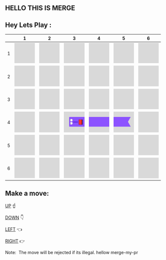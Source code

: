 ## HELLO THIS IS MERGE


## Hey Lets Play :

|   | 1 | 2 | 3 | 4 | 5 | 6 |
| - | - | - | - | - | - | - |
| 1 | ![](https://github.com/merge-my-pr/merge-my-pr/blob/7311931b11cdacc8bb992244a5bb4aedbd8520a3/files/GrayTile.png) | ![](https://github.com/merge-my-pr/merge-my-pr/blob/7311931b11cdacc8bb992244a5bb4aedbd8520a3/files/GrayTile.png)|![](https://github.com/merge-my-pr/merge-my-pr/blob/7311931b11cdacc8bb992244a5bb4aedbd8520a3/files/GrayTile.png)|![](https://github.com/merge-my-pr/merge-my-pr/blob/7311931b11cdacc8bb992244a5bb4aedbd8520a3/files/GrayTile.png)|![](https://github.com/merge-my-pr/merge-my-pr/blob/7311931b11cdacc8bb992244a5bb4aedbd8520a3/files/GrayTile.png)|![](https://github.com/merge-my-pr/merge-my-pr/blob/7311931b11cdacc8bb992244a5bb4aedbd8520a3/files/GrayTile.png)
| 2 | ![](https://github.com/merge-my-pr/merge-my-pr/blob/7311931b11cdacc8bb992244a5bb4aedbd8520a3/files/GrayTile.png) | ![](https://github.com/merge-my-pr/merge-my-pr/blob/7311931b11cdacc8bb992244a5bb4aedbd8520a3/files/GrayTile.png)|![](https://github.com/merge-my-pr/merge-my-pr/blob/7311931b11cdacc8bb992244a5bb4aedbd8520a3/files/GrayTile.png)|![](https://github.com/merge-my-pr/merge-my-pr/blob/7311931b11cdacc8bb992244a5bb4aedbd8520a3/files/GrayTile.png)|![](https://github.com/merge-my-pr/merge-my-pr/blob/7311931b11cdacc8bb992244a5bb4aedbd8520a3/files/GrayTile.png)|![](https://github.com/merge-my-pr/merge-my-pr/blob/7311931b11cdacc8bb992244a5bb4aedbd8520a3/files/GrayTile.png)
| 3 | ![](https://github.com/merge-my-pr/merge-my-pr/blob/7311931b11cdacc8bb992244a5bb4aedbd8520a3/files/GrayTile.png) | ![](https://github.com/merge-my-pr/merge-my-pr/blob/7311931b11cdacc8bb992244a5bb4aedbd8520a3/files/GrayTile.png)|![](https://github.com/merge-my-pr/merge-my-pr/blob/7311931b11cdacc8bb992244a5bb4aedbd8520a3/files/GrayTile.png)|![](https://github.com/merge-my-pr/merge-my-pr/blob/7311931b11cdacc8bb992244a5bb4aedbd8520a3/files/GrayTile.png)|![](https://github.com/merge-my-pr/merge-my-pr/blob/7311931b11cdacc8bb992244a5bb4aedbd8520a3/files/GrayTile.png)|![](https://github.com/merge-my-pr/merge-my-pr/blob/7311931b11cdacc8bb992244a5bb4aedbd8520a3/files/GrayTile.png)
| 4 | ![](https://github.com/merge-my-pr/merge-my-pr/blob/7311931b11cdacc8bb992244a5bb4aedbd8520a3/files/GrayTile.png) | ![](https://github.com/merge-my-pr/merge-my-pr/blob/7311931b11cdacc8bb992244a5bb4aedbd8520a3/files/GrayTile.png)|![](https://github.com/merge-my-pr/merge-my-pr/blob/main/files/HangryHunger.png)|![](https://github.com/merge-my-pr/merge-my-pr/blob/main/files/HangryHubgerBody.png)|![](https://github.com/merge-my-pr/merge-my-pr/blob/main/files/HangryHungerTail.png)| ![](https://github.com/merge-my-pr/merge-my-pr/blob/7311931b11cdacc8bb992244a5bb4aedbd8520a3/files/GrayTile.png)
| 5 | ![](https://github.com/merge-my-pr/merge-my-pr/blob/7311931b11cdacc8bb992244a5bb4aedbd8520a3/files/GrayTile.png) | ![](https://github.com/merge-my-pr/merge-my-pr/blob/7311931b11cdacc8bb992244a5bb4aedbd8520a3/files/GrayTile.png)|![](https://github.com/merge-my-pr/merge-my-pr/blob/7311931b11cdacc8bb992244a5bb4aedbd8520a3/files/GrayTile.png)|![](https://github.com/merge-my-pr/merge-my-pr/blob/7311931b11cdacc8bb992244a5bb4aedbd8520a3/files/GrayTile.png)|![](https://github.com/merge-my-pr/merge-my-pr/blob/7311931b11cdacc8bb992244a5bb4aedbd8520a3/files/GrayTile.png)|![](https://github.com/merge-my-pr/merge-my-pr/blob/7311931b11cdacc8bb992244a5bb4aedbd8520a3/files/GrayTile.png)
| 6 | ![](https://github.com/merge-my-pr/merge-my-pr/blob/7311931b11cdacc8bb992244a5bb4aedbd8520a3/files/GrayTile.png) | ![](https://github.com/merge-my-pr/merge-my-pr/blob/7311931b11cdacc8bb992244a5bb4aedbd8520a3/files/GrayTile.png)|![](https://github.com/merge-my-pr/merge-my-pr/blob/7311931b11cdacc8bb992244a5bb4aedbd8520a3/files/GrayTile.png)|![](https://github.com/merge-my-pr/merge-my-pr/blob/7311931b11cdacc8bb992244a5bb4aedbd8520a3/files/GrayTile.png)|![](https://github.com/merge-my-pr/merge-my-pr/blob/7311931b11cdacc8bb992244a5bb4aedbd8520a3/files/GrayTile.png)|![](https://github.com/merge-my-pr/merge-my-pr/blob/7311931b11cdacc8bb992244a5bb4aedbd8520a3/files/GrayTile.png)

## Make a move:
 

[UP](https://github.com/merge-my-pr/merge-my-pr/issues/new?body=This%20will%20move%20the%20angry%20hunger%20up%20.&title=Move|UP)   ☝  

[DOWN](https://github.com/merge-my-pr/merge-my-pr/issues/new?body=This%20will%20move%20the%20angry%20hunger%20down%20.&title=Move|DOWN)    👇

[LEFT](https://github.com/merge-my-pr/merge-my-pr/issues/new?body=This%20will%20move%20the%20angry%20hunger%20left%20.&title=Move|LEFT)   👈

[RIGHT](https://github.com/merge-my-pr/merge-my-pr/issues/new?body=This%20will%20move%20the%20angry%20hunger%20right%20.&title=Move|RIGHT)   👉



Note:
&nbsp;The move will be rejected if its illegal.
hellow merge-my-pr
